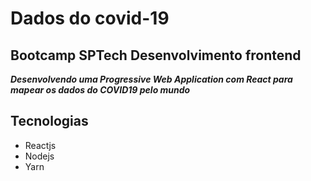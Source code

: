 # Dados do covid-19

## Bootcamp SPTech Desenvolvimento frontend

***Desenvolvendo uma Progressive Web Application com React para mapear os dados do COVID19 pelo mundo***

## Tecnologias

- Reactjs
- Nodejs
- Yarn
